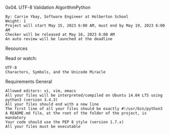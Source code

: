 0x04. UTF-8 Validation
AlgorithmPython

    By: Carrie Ybay, Software Engineer at Holberton School
    Weight: 1
    Project will start May 15, 2023 6:00 AM, must end by May 19, 2023 6:00 AM
    Checker will be released at May 16, 2023 6:00 AM
    An auto review will be launched at the deadline

Resources

Read or watch:

    UTF-8
    Characters, Symbols, and the Unicode Miracle

Requirements
General

    Allowed editors: vi, vim, emacs
    All your files will be interpreted/compiled on Ubuntu 14.04 LTS using python3 (version 3.4.3)
    All your files should end with a new line
    The first line of all your files should be exactly #!/usr/bin/python3
    A README.md file, at the root of the folder of the project, is mandatory
    Your code should use the PEP 8 style (version 1.7.x)
    All your files must be executable


